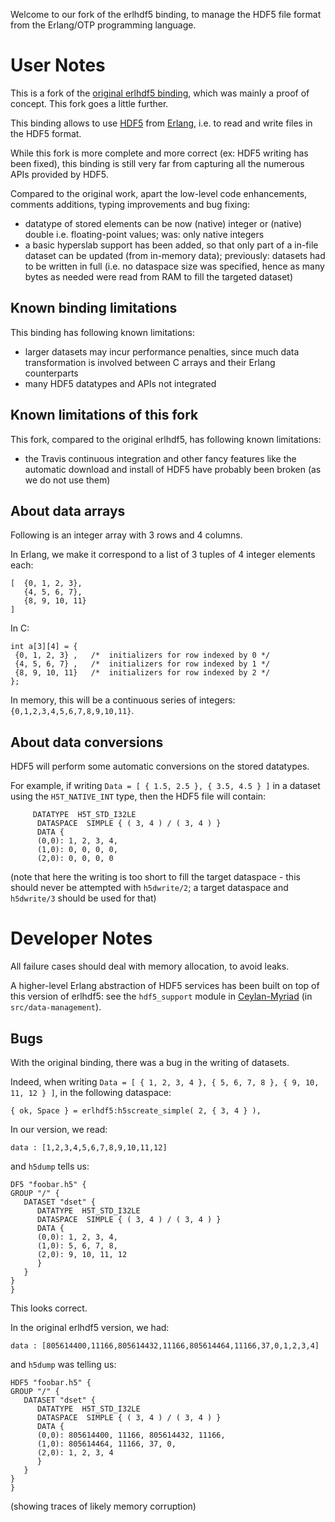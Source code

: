 Welcome to our fork of the erlhdf5 binding, to manage the HDF5 file format from the Erlang/OTP programming language.


# User Notes

This is a fork of the [original erlhdf5 binding](https://github.com/RomanShestakov/erlhdf5), which was mainly a proof of concept. This fork goes a little further.

This binding allows to use [HDF5](https://en.wikipedia.org/wiki/Hierarchical_Data_Format#HDF5) from [Erlang](http://erlang.org), i.e. to read and write files in the HDF5 format.

While this fork is more complete and more correct (ex: HDF5 writing has been fixed), this binding is still very far from capturing all the numerous APIs provided by HDF5.


Compared to the original work, apart the low-level code enhancements, comments additions, typing improvements and bug fixing:
* datatype of stored elements can be now (native) integer or (native) double i.e. floating-point values; was: only native integers
* a basic hyperslab support has been added, so that only part of a in-file dataset can be updated (from in-memory data); previously: datasets had to be written in full (i.e. no dataspace size was specified, hence as many bytes as needed were read from RAM to fill the targeted dataset)



## Known binding limitations

This binding has following known limitations:
* larger datasets may incur performance penalties, since much data transformation is involved between C arrays and their Erlang counterparts
* many HDF5 datatypes and APIs not integrated


## Known limitations of this fork

This fork, compared to the original erlhdf5, has following known limitations:
* the Travis continuous integration and other fancy features like the automatic download and install of HDF5 have probably been broken (as we do not use them)



## About data arrays

Following is an integer array with 3 rows and 4 columns.

In Erlang, we make it correspond to a list of 3 tuples of 4 integer elements each:

```
[  {0, 1, 2, 3},
   {4, 5, 6, 7},
   {8, 9, 10, 11}
]
```


In C:

```
int a[3][4] = {
 {0, 1, 2, 3} ,   /*  initializers for row indexed by 0 */
 {4, 5, 6, 7} ,   /*  initializers for row indexed by 1 */
 {8, 9, 10, 11}   /*  initializers for row indexed by 2 */
};
```

In memory, this will be a continuous series of integers: `{0,1,2,3,4,5,6,7,8,9,10,11}`.



## About data conversions


HDF5 will perform some automatic conversions on the stored datatypes.

For example, if writing `Data = [ { 1.5, 2.5 }, { 3.5, 4.5 } ]` in a dataset using the `H5T_NATIVE_INT` type, then the HDF5 file will contain:

```
	 DATATYPE  H5T_STD_I32LE
	  DATASPACE  SIMPLE { ( 3, 4 ) / ( 3, 4 ) }
	  DATA {
	  (0,0): 1, 2, 3, 4,
	  (1,0): 0, 0, 0, 0,
	  (2,0): 0, 0, 0, 0
```

(note that here the writing is too short to fill the target dataspace - this should never be attempted with `h5dwrite/2`; a target dataspace and `h5dwrite/3` should be used for that)




# Developer Notes

All failure cases should deal with memory allocation, to avoid leaks.

A higher-level Erlang abstraction of HDF5 services has been built on top of this version of erlhdf5: see the `hdf5_support` module in [Ceylan-Myriad](https://github.com/Olivier-Boudeville/Ceylan-Myriad) (in `src/data-management`).


## Bugs

With the original binding, there was a bug in the writing of datasets.

Indeed, when writing `Data = [ { 1, 2, 3, 4 }, { 5, 6, 7, 8 }, { 9, 10, 11, 12 } ]`, in the following dataspace:

```
{ ok, Space } = erlhdf5:h5screate_simple( 2, { 3, 4 } ),
```

In our version, we read:
```
data : [1,2,3,4,5,6,7,8,9,10,11,12]
```

and `h5dump` tells us:

```
DF5 "foobar.h5" {
GROUP "/" {
   DATASET "dset" {
	  DATATYPE  H5T_STD_I32LE
	  DATASPACE  SIMPLE { ( 3, 4 ) / ( 3, 4 ) }
	  DATA {
	  (0,0): 1, 2, 3, 4,
	  (1,0): 5, 6, 7, 8,
	  (2,0): 9, 10, 11, 12
	  }
   }
}
}
```

This looks correct.


In the original erlhdf5 version, we had:

```
data : [805614400,11166,805614432,11166,805614464,11166,37,0,1,2,3,4]
```

and `h5dump` was telling us:


```
HDF5 "foobar.h5" {
GROUP "/" {
   DATASET "dset" {
	  DATATYPE  H5T_STD_I32LE
	  DATASPACE  SIMPLE { ( 3, 4 ) / ( 3, 4 ) }
	  DATA {
	  (0,0): 805614400, 11166, 805614432, 11166,
	  (1,0): 805614464, 11166, 37, 0,
	  (2,0): 1, 2, 3, 4
	  }
   }
}
}
```

(showing traces of likely memory corruption)
